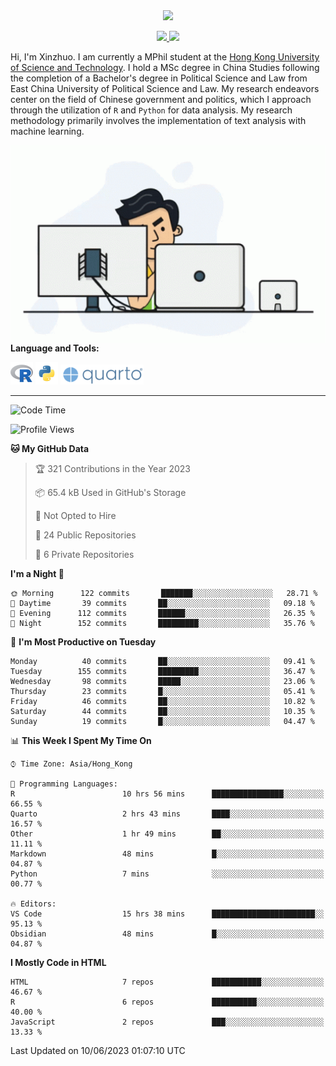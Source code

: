 <div align='center'>
<img src='https://readme-typing-svg.herokuapp.com?font=ubuntu&color=4d3900&center=true&lines=HKUST+Mphil+in+SOSC;Focus+on+China;Code+for+PoliSci'/>
</div>

<p align='center'>
 <a href='https://www.linkedin.com/in/xinzhuo-huang-5161011ba/' target='_blank'>
        <img src='https://img.shields.io/badge/linkedin%20-%230077B5.svg?&style=for-the-badge&logo=linkedin&logoColor=white'/>
    </a>
 <a href='https://twitter.com/HsinchoH' target='_blank'>
        <img src='https://img.shields.io/badge/Twitter-1DA1F2?style=for-the-badge&logo=twitter&logoColor=white'/>
    </a>
    </p>
    
Hi, I'm Xinzhuo. I am currently a MPhil student at the [Hong Kong University of Science and Technology](https://sosc.hkust.edu.hk/node/613). I hold a MSc degree in China Studies following the completion of a Bachelor's degree in Political Science and Law from East China University of Political Science and Law. My research endeavors center on the field of Chinese government and politics, which I approach through the utilization of `R` and `Python` for data analysis. My research methodology primarily involves the implementation of text analysis with machine learning.




<img align='right' src="https://github.com/xinzhuohkust/xinzhuohkust/blob/main/programmer.gif" width="590">



**Language and Tools:**  

<code><img height="36" src="https://raw.githubusercontent.com/github/explore/80688e429a7d4ef2fca1e82350fe8e3517d3494d/topics/r/r.png"></code>
<code><img height="36" src="https://raw.githubusercontent.com/github/explore/80688e429a7d4ef2fca1e82350fe8e3517d3494d/topics/python/python.png"></code>
<code><img height="32" src="https://github.com/quarto-dev/quarto-r/blob/main/man/figures/quarto.png"></code>

---
<!--START_SECTION:waka-->
![Code Time](http://img.shields.io/badge/Code%20Time-597%20hrs%2031%20mins-blue)

![Profile Views](http://img.shields.io/badge/Profile%20Views-6-blue)

**🐱 My GitHub Data** 

> 🏆 321 Contributions in the Year 2023
 > 
> 📦 65.4 kB Used in GitHub's Storage 
 > 
> 🚫 Not Opted to Hire
 > 
> 📜 24 Public Repositories 
 > 
> 🔑 6 Private Repositories  
 > 
**I'm a Night 🦉** 

```text
🌞 Morning      122 commits       ███████░░░░░░░░░░░░░░░░░░   28.71 % 
🌆 Daytime       39 commits       ██░░░░░░░░░░░░░░░░░░░░░░░   09.18 % 
🌃 Evening      112 commits       ██████░░░░░░░░░░░░░░░░░░░   26.35 % 
🌙 Night        152 commits       █████████░░░░░░░░░░░░░░░░   35.76 % 

```
📅 **I'm Most Productive on Tuesday** 

```text
Monday          40 commits       ██░░░░░░░░░░░░░░░░░░░░░░░   09.41 % 
Tuesday        155 commits       █████████░░░░░░░░░░░░░░░░   36.47 % 
Wednesday       98 commits       █████░░░░░░░░░░░░░░░░░░░░   23.06 % 
Thursday        23 commits       █░░░░░░░░░░░░░░░░░░░░░░░░   05.41 % 
Friday          46 commits       ██░░░░░░░░░░░░░░░░░░░░░░░   10.82 % 
Saturday        44 commits       ██░░░░░░░░░░░░░░░░░░░░░░░   10.35 % 
Sunday          19 commits       █░░░░░░░░░░░░░░░░░░░░░░░░   04.47 % 

```


📊 **This Week I Spent My Time On** 

```text
⌚︎ Time Zone: Asia/Hong_Kong

💬 Programming Languages: 
R                        10 hrs 56 mins      ████████████████░░░░░░░░░   66.55 % 
Quarto                   2 hrs 43 mins       ████░░░░░░░░░░░░░░░░░░░░░   16.57 % 
Other                    1 hr 49 mins        ██░░░░░░░░░░░░░░░░░░░░░░░   11.11 % 
Markdown                 48 mins             █░░░░░░░░░░░░░░░░░░░░░░░░   04.87 % 
Python                   7 mins              ░░░░░░░░░░░░░░░░░░░░░░░░░   00.77 % 

🔥 Editors: 
VS Code                  15 hrs 38 mins      ███████████████████████░░   95.13 % 
Obsidian                 48 mins             █░░░░░░░░░░░░░░░░░░░░░░░░   04.87 % 

```

**I Mostly Code in HTML** 

```text
HTML                     7 repos             ███████████░░░░░░░░░░░░░░   46.67 % 
R                        6 repos             ██████████░░░░░░░░░░░░░░░   40.00 % 
JavaScript               2 repos             ███░░░░░░░░░░░░░░░░░░░░░░   13.33 % 

```



 Last Updated on 10/06/2023 01:07:10 UTC
<!--END_SECTION:waka-->
    
    
    
    
    
    
    
    
